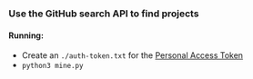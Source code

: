 ### Use the GitHub search API to find projects

#### Running:
- Create an `./auth-token.txt` for the [Personal Access Token](https://docs.github.com/en/github/authenticating-to-github/keeping-your-account-and-data-secure/creating-a-personal-access-token)
- `python3 mine.py`
